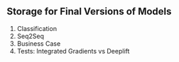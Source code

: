 ## Storage for Final Versions of Models
1. Classification
2. Seq2Seq
3. Business Case
4. Tests:
      Integrated Gradients vs Deeplift
    
